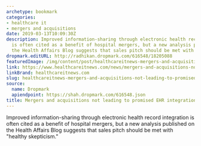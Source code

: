 ```yaml
---
archetype: bookmark
categories:
- healthcare it
- mergers and acquisitions
date: 2019-03-13T10:09:30Z
description: Improved information-sharing through electronic health record integration
  is often cited as a benefit of hospital mergers, but a new analysis published on
  the Health Affairs Blog suggests that sales pitch should be met with "healthy skepticism.
dropmark.editURL: http://radhikan.dropmark.com/616548/18205088
featuredImage: /img/content/post/healthcareitnews-mergers-and-acquisitions-not-leading-to-promised-ehr-integration.png
link: https://www.healthcareitnews.com/news/mergers-and-acquisitions-not-leading-promised-ehr-integration
linkBrand: healthcareitnews.com
slug: healthcareitnews-mergers-and-acquisitions-not-leading-to-promised-ehr-integration
source:
  name: Dropmark
  apiendpoint: https://shah.dropmark.com/616548.json
title: Mergers and acquisitions not leading to promised EHR integration
---
```

Improved information-sharing through electronic health record integration is often cited as a benefit of hospital mergers, but a new analysis published on the Health Affairs Blog suggests that sales pitch should be met with "healthy skepticism."

